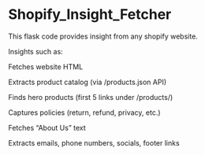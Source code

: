 # Shopify_Insight_Fetcher
This flask code provides insight from any shopify website. 

Insights such as:

Fetches website HTML

Extracts product catalog (via /products.json API)
    
Finds hero products (first 5 links under /products/)
    
Captures policies (return, refund, privacy, etc.)
    
Fetches “About Us” text
    
Extracts emails, phone numbers, socials, footer links
